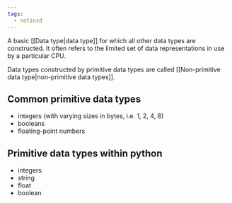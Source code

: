 ```yaml
---
tags:
  - notinsd
---
```

A basic [[Data type|data type]] for which all other data types are constructed. It often refers to the limited set of data representations in use by a particular CPU.

Data types constructed by primitive data types are called [[Non-primitive data type|non-primitive data types]].
## Common primitive data types
- integers (with varying sizes in bytes, i.e. 1, 2, 4, 8)
- booleans
- floating-point numbers
## Primitive data types within python
- integers
- string
- float
- boolean